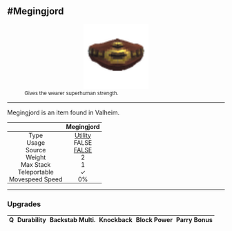 <meta property="og:title" content="Megingjord - MoreValheim" /><meta property="og:type" content="website" /><meta property="og:image" content="/assets/megingjord.png" /><meta property="og:description" content="Megingjord is an item found in Valheim." /><meta name="theme-color" content="#546D78"><meta name="twitter:card" content="summary_large_image">
#Megingjord
-------------
<style>img {width:20px;}.tb {width:150px;display: block;margin-left: auto;margin-right: auto;}</style>

<style>.md-typeset table:not([class]) th:not([align]) {min-width:unset!important;}</style>
<style>td{padding:0em 0.3em!important;text-align:center!important;border-left:.05rem solid var(--md-default-fg-color--lightest)}</style>

<style>th{padding:0.1em 0.3em!important;text-align:center!important;font-weight:bold}</style>

<style>pre{text-align:right!important}</style>
<style>table tr td:first-child {border-left: 0;};</style>

<figure><img src="/assets/megingjord.png" class="tb" /><figcaption><small>Gives the wearer superhuman strength.</small></figcaption></figure>

-------------

Megingjord is an item found in Valheim.

|        | Megingjord              |
| ----------- | ------------------------------------ |
| Type | [Utility](../../types/utility)
| Usage | FALSE<br>
| Source | [FALSE](../../items/false)
| Weight | 2 |
| Max Stack | 1 |
| Teleportable | ✓
| Movespeed Speed | 0%


-------------

### Upgrades
| Q | Durability | Backstab Multi. | Knockback | Block Power | Parry Bonus
| - | - | - | - | - | - 
